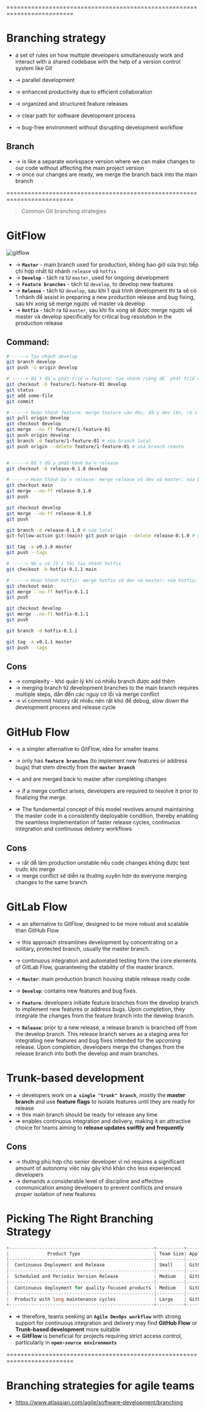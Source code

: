 =========================================================================
# Branching strategy
* a set of rules on how multiple developers simultaneously work and interact with a shared codebase with the help of a version control system like Git

* -> parallel development
* -> enhanced productivity due to efficient collaboration
* -> organized and structured feature releases
* -> clear path for software development process
* -> bug-free environment without disrupting development workflow

## Branch
* -> is like a separate workspace version where we can make changes to our code without affecting the main project version
* -> once our changes are ready, we merge the branch back into the main branch

=========================================================================
> Common Git branching strategies

# GitFlow
![gitflow](https://nvie.com/img/git-model@2x.png)

* -> **`Master`** - main branch used for production, không bao giờ sửa trực tiếp chỉ hợp nhất từ nhánh `release` và `hotfix`
* -> **`Develop`** - tách ra từ `master`, used for ongoing development
* -> **`Feature branches`** - tách từ `develop`, to develop new features
* -> **`Release`** - tách từ `develop`, sau khi 1 quá trình development thì ta sẽ có 1 nhánh để assist in preparing a new production release and bug fixing, sau khi xong sẽ merge ngược về master và develop 
* -> **`Hotfix`** - tách ra từ `master`, sau khi fix xong sẽ được merge ngược về master và develop specifically for critical bug resolution in the production release

## Command:
```bash
# -----> Tạo nhánh develop
git branch develop
git push -u origin develop

# -----> Bắt đầu phát triển feature: tạo nhánh riêng để phát triển feature
git checkout -b feature/1-feature-01 develop
git status 
git add some-file
git commit

# -----> Hoàn thành feature: merge feature vào dev, đẩy dev lên, rồi xóa feature đi
git pull origin develop
git checkout develop
git merge --no-ff feature/1-feature-01
git push origin develop
git branch -d feature/1-feature-01 # xóa branch local
git push origin --delete feature/1-feature-01 # xóa branch remote


# -----> Bắt đầu phát hành bản release
git checkout -b release-0.1.0 develop

# -----> Hoàn thành bản release: merge release vô dev và master; xóa branch release; thêm tag cho master cho bản Release theo PATCH
git checkout main
git merge --no-ff release-0.1.0
git push

git checkout develop
git merge --no-ff release-0.1.0
git push

git branch -d release-0.1.0 # xóa local
git-follow-action git:(main) git push origin --delete release-0.1.0 # xóa remote

git tag -a v0.1.0 master
git push --tags

# -----> Nếu có lỗi thì tạo nhánh hotfix
git checkout -b hotfix-0.1.1 main

# -----> Hoàn thành hotfix: merge hotfix vô dev và master; xóa hotfix; thêm tage cho master cho bản Release theo PATCH
git checkout main
git merge --no-ff hotfix-0.1.1
git push

git checkout develop
git merge --no-ff hotfix-0.1.1
git push

git branch -d hotfix-0.1.1

git tag -a v0.1.1 master
git push --tags
```

## Cons
* -> complexity - khó quản lý khi có nhiều branch được add thêm
* -> merging branch từ development branches to the main branch requires multiple steps, dẫn đến các nguy cơ lỗi và merge conflict
* -> vì commmit history rất nhiều nên rất khó để debug, slow down the development process and release cycle

# GitHub Flow
* -> a simpler alternative to GitFlow, idea for smaller teams
* -> only has **`feature branches`** (to implement new features or address bugs) that stem directly from the **`master branch`** 
* -> and are merged back to master after completing changes
* -> if a merge conflict arises, developers are required to resolve it prior to finalizing the merge.

* => The fundamental concept of this model revolves around maintaining the master code in a consistently deployable condition, thereby enabling the seamless implementation of faster release cycles, continuous integration and continuous delivery workflows

## Cons
* -> rất dễ làm production unstable nếu code changes không được test trước khi merge
* -> merge conflict sẽ diễn ra thường xuyên hơn do everyone merging changes to the same branch

# GitLab Flow
* -> an alternative to GitFlow, designed to be more robust and scalable than GitHub Flow
* -> this approach streamlines development by concentrating on a solitary, protected branch, usually the master branch. 
* -> continuous integration and automated testing form the core elements of GitLab Flow, guaranteeing the stability of the master branch.

* -> **`Master`**: main production branch housing stable release ready code.
* -> **`Develop`**: contains new features and bug fixes.
* -> **`Feature`**: developers initiate feature branches from the develop branch to implement new features or address bugs. Upon completion, they integrate the changes from the feature branch into the develop branch.
* -> **`Release`**: prior to a new release, a release branch is branched off from the develop branch. This release branch serves as a staging area for integrating new features and bug fixes intended for the upcoming release. Upon completion, developers merge the changes from the release branch into both the develop and main branches.

# Trunk-based development
* -> developers work on **`a single "trunk" branch`**, mostly the **master branch** and use **feature flags** to isolate features until they are ready for release
* -> this main branch should be ready for release any time
* => enables continuous integration and delivery, making it an attractive choice for teams aiming to **release updates swiftly and frequently**

## Cons
* -> thường phù hợp cho senior developer vì nó requires a significant amount of autonomy việc này gây khó khăn cho less experienced developers
* -> demands a considerable level of discipline and effective communication among developers to prevent conflicts and ensure proper isolation of new features

# Picking The Right Branching Strategy
```cs
+-----------------------------------------------------+----------+--------------------------+
|              Product Type                           | Team Size| Applicable Strategy      |
|-----------------------------------------------------|----------|--------------------------|
|  Continuous Deployment and Release                  | Small    | GitHub Flow and TBD      |
|-----------------------------------------------------|----------|--------------------------|
|  Scheduled and Periodic Version Release             | Medium   | GitFlow and GitLab Flow  |
|-----------------------------------------------------|----------|--------------------------|
|  Continuous deployment for quality-focused products | Medium   | GitLab Flow              |
|-----------------------------------------------------|----------|--------------------------|
|  Products with long maintenance cycles              | Large    | GitFlow                  |
+-----------------------------------------------------+----------+--------------------------+
```

* => therefore, teams seeking an **`Agile DevOps workflow`** with strong support for continuous integration and delivery may find **GitHub Flow** or **Trunk-based development** more suitable
* => **GitFlow** is beneficial for projects requiring strict access control, particularly in **`open-source environments`**

=========================================================================
# Branching strategies for agile teams
* https://www.atlassian.com/agile/software-development/branching
